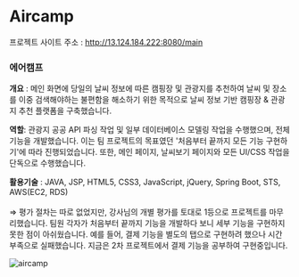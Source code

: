# Aircamp


프로젝트 사이트 주소 : http://13.124.184.222:8080/main

### 에어캠프 
**개요** : 메인 화면에 당일의 날씨 정보에 따른 캠핑장 및 관광지를 추천하여 날씨 및 장소를 이중 검색해야하는 불편함을 해소하기 위한 목적으로 날씨 정보 기반 캠핑장 & 관광지 추천 플랫폼을 구축했습니다.

**역할**: 관광지 공공 API 파싱 작업 및 일부 데이터베이스 모델링 작업을 수행했으며, 전체 기능을 개발했습니다. 이는 팀 프로젝트의 목표였던 '처음부터 끝까지 모든 기능 구현하기'에 따라 진행되었습니다. 또한, 메인 페이지, 날씨보기 페이지와 모든 UI/CSS 작업을 단독으로 수행했습니다.

**활용기술** : JAVA, JSP, HTML5, CSS3, JavaScript, jQuery, Spring Boot, STS, AWS(EC2, RDS)
<br><br>
⇒ 평가 절차는 따로 없었지만, 강사님의 개별 평가를 토대로 1등으로 프로젝트를 마무리했습니다. 팀원 각자가 처음부터 끝까지 기능을 개발하다 보니 세부 기능을 구현하지 못한 점이 아쉬웠습니다. 예를 들어, 결제 기능을 별도의 탭으로 구현하려 했으나 시간 부족으로 실패했습니다. 지금은 2차 프로젝트에서 결제 기능을 공부하여 구현중입니다.


![aircamp](https://github.com/ssapchap/aircamp/assets/163481508/89b8721c-5a8d-497c-a4ba-3dcdefc81b38)

